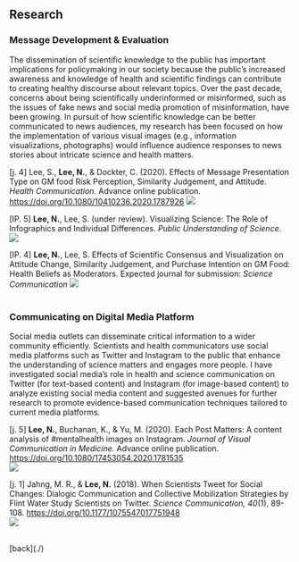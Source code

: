 

## Research 

### Message Development & Evaluation <br> 
The dissemination of scientific knowledge to the public has important implications for policymaking in our society because the public’s increased awareness and knowledge of health and scientific findings can contribute to creating healthy discourse about relevant topics. Over the past decade, concerns about being scientifically underinformed or misinformed, such as the issues of fake news and social media promotion of misinformation, have been growing. In pursuit of how scientific knowledge can be better communicated to news audiences, my research has been focused on how the implementation of various visual images (e.g., information visualizations, photographs) would influence audience responses to news stories about intricate science and health matters. 

[j. 4] Lee, S., **Lee, N.**, & Dockter, C. (2020). Effects of Message Presentation Type on GM food Risk Perception, Similarity Judgement, and Attitude. _Health Communication._ Advance online publication.  <a href="https://doi.org/10.1080/10410236.2020.1787926"> https://doi.org/10.1080/10410236.2020.1787926 </a> 
<img src="namyeon.github.io/j4.png"> <br>

[IP. 5] **Lee, N.**, Lee, S. (under review). Visualizing Science: The Role of Infographics and Individual Differences. _Public Understanding of Science._
<img src="namyeon.github.io/ip5.png"> <br>

[IP. 4] **Lee, N.**, Lee, S. Effects of Scientific Consensus and Visualization on Attitude Change, Similarity Judgement, and Purchase Intention on GM Food: Health Beliefs as Moderators. Expected journal for submission: _Science Communication_
<img src="namyeon.github.io/ip4.png"> <br>
<br> 
 
### Communicating on Digital Media Platform <br>
Social media outlets can disseminate critical information to a wider community efficiently. Scientists and health communicators use social media platforms such as Twitter and Instagram to the public that enhance the understanding of science matters and engages more people. I have investigated social media’s role in health and science communication on Twitter (for text-based content) and Instagram (for image-based content) to analyze existing social media content and suggested avenues for further research to promote evidence-based communication techniques tailored to current media platforms. 

[j. 5] **Lee, N.**, Buchanan, K., & Yu, M. (2020). Each Post Matters: A content analysis of #mentalhealth images on Instagram. _Journal of Visual Communication in Medicine._ Advance online publication. <a href="https://doi.org/10.1080/17453054.2020.1781535"> https://doi.org/10.1080/17453054.2020.1781535 </a>  <br>
<img src="namyeon.github.io/j5.png"> <br>

[j. 1] Jahng, M. R., & **Lee, N.** (2018). When Scientists Tweet for Social Changes: Dialogic Communication and Collective Mobilization Strategies by Flint Water Study Scientists on Twitter. _Science Communication, 40_(1), 89-108. <a href=" https://doi.org/10.1177/1075547017751948"> https://doi.org/10.1177/1075547017751948 </a>  <br>
<img src="namyeon.github.io/j1.png"> <br>


<br>
[back](./)




